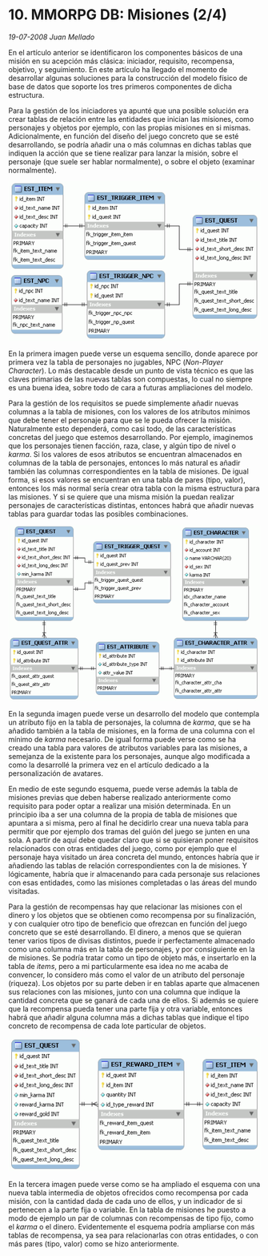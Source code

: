 # 10. MMORPG DB: Misiones (2/4)

_19-07-2008_ _Juan Mellado_

En el artículo anterior se identificaron los componentes básicos de una misión en su acepción más clásica: iniciador, requisito, recompensa, objetivo, y seguimiento. En este artículo ha llegado el momento de desarrollar algunas soluciones para la construcción del modelo físico de base de datos que soporte los tres primeros componentes de dicha estructura.

Para la gestión de los iniciadores ya apunté que una posible solución era crear tablas de relación entre las entidades que inician las misiones, como personajes y objetos por ejemplo, con las propias misiones en si mismas. Adicionalmente, en función del diseño del juego concreto que se esté desarrollando, se podría añadir una o más columnas en dichas tablas que indiquen la acción que se tiene realizar para lanzar la misión, sobre el personaje (que suele ser hablar normalmente), o sobre el objeto (examinar normalmente).

![MMORPG Database Schema](img/10-quests-triggers.png "MMORPG Database Schema")

En la primera imagen puede verse un esquema sencillo, donde aparece por primera vez la tabla de personajes no jugables, NPC (_Non-Player Character_). Lo más destacable desde un punto de vista técnico es que las claves primarias de las nuevas tablas son compuestas, lo cual no siempre es una buena idea, sobre todo de cara a futuras ampliaciones del modelo.

Para la gestión de los requisitos se puede simplemente añadir nuevas columnas a la tabla de misiones, con los valores de los atributos mínimos que debe tener el personaje para que se le pueda ofrecer la misión. Naturalmente esto dependerá, como casi todo, de las características concretas del juego que estemos desarrollando. Por ejemplo, imaginemos que los personajes tienen facción, raza, clase, y algún tipo de nivel o _karma_. Si los valores de esos atributos se encuentran almacenados en columnas de la tabla de personajes, entonces lo más natural es añadir también las columnas correspondientes en la tabla de misiones. De igual forma, si esos valores se encuentran en una tabla de pares (tipo, valor), entonces los más normal sería crear otra tabla con la misma estructura para las misiones. Y si se quiere que una misma misión la puedan realizar personajes de características distintas, entonces habrá que añadir nuevas tablas para guardar todas las posibles combinaciones.

![MMORPG Database Schema](img/10-quests-attributes.png "MMORPG Database Schema")

En la segunda imagen puede verse un desarrollo del modelo que contempla un atributo fijo en la tabla de personajes, la columna de _karma_, que se ha añadido también a la tabla de misiones, en la forma de una columna con el mínimo de _karma_ necesario. De igual forma puede verse como se ha creado una tabla para valores de atributos variables para las misiones, a semejanza de la existente para los personajes, aunque algo modificada a como la desarrollé la primera vez en el artículo dedicado a la personalización de avatares.

En medio de este segundo esquema, puede verse además la tabla de misiones previas que deben haberse realizado anteriormente como requisito para poder optar a realizar una misión determinada. En un principio iba a ser una columna de la propia de tabla de misiones que apuntara a si misma, pero al final he decidirlo crear una nueva tabla para permitir que por ejemplo dos tramas del guión del juego se junten en una sola. A partir de aquí debe quedar claro que si se quisieran poner requisitos relacionados con otras entidades del juego, como por ejemplo que el personaje haya visitado un área concreta del mundo, entonces habría que ir añadiendo las tablas de relación correspondientes con la de misiones. Y lógicamente, habría que ir almacenando para cada personaje sus relaciones con esas entidades, como las misiones completadas o las áreas del mundo visitadas.

Para la gestión de recompensas hay que relacionar las misiones con el dinero y los objetos que se obtienen como recompensa por su finalización, y con cualquier otro tipo de beneficio que ofrezcan en función del juego concreto que se esté desarrollando. El dinero, a menos que se quieran tener varios tipos de divisas distintos, puede ir perfectamente almacenado como una columna más en la tabla de personajes, y por consiguiente en la de misiones. Se podría tratar como un tipo de objeto más, e insertarlo en la tabla de _items_, pero a mi particularmente esa idea no me acaba de convencer, lo considero más como el valor de un atributo del personaje (riqueza). Los objetos por su parte deben ir en tablas aparte que almacenen sus relaciones con las misiones, junto con una columna que indique la cantidad concreta que se ganará de cada una de ellos. Si además se quiere que la recompensa pueda tener una parte fija y otra variable, entonces habrá que añadir alguna columna más a dichas tablas que indique el tipo concreto de recompensa de cada lote particular de objetos.

![MMORPG Database Schema](img/10-quests-rewards.png "MMORPG Database Schema")

En la tercera imagen puede verse como se ha ampliado el esquema con una nueva tabla intermedia de objetos ofrecidos como recompensa por cada misión, con la cantidad dada de cada uno de ellos, y un indicador de si pertenecen a la parte fija o variable. En la tabla de misiones he puesto a modo de ejemplo un par de columnas con recompensas de tipo fijo, como el _karma_ o el dinero. Evidentemente el esquema podría ampliarse con más tablas de recompensa, ya sea para relacionarlas con otras entidades, o con más pares (tipo, valor) como se hizo anteriormente.

